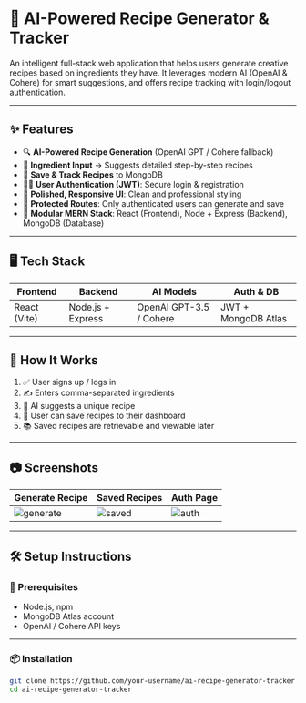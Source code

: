 # 🍳 AI-Powered Recipe Generator & Tracker

An intelligent full-stack web application that helps users generate creative recipes based on ingredients they have. It leverages modern AI (OpenAI & Cohere) for smart suggestions, and offers recipe tracking with login/logout authentication.

---

## ✨ Features

- 🔍 **AI-Powered Recipe Generation** (OpenAI GPT / Cohere fallback)
- 🧾 **Ingredient Input** → Suggests detailed step-by-step recipes
- 💾 **Save & Track Recipes** to MongoDB
- 🧑‍🍳 **User Authentication (JWT)**: Secure login & registration
- 🎨 **Polished, Responsive UI**: Clean and professional styling
- 🔐 **Protected Routes**: Only authenticated users can generate and save
- 📁 **Modular MERN Stack**: React (Frontend), Node + Express (Backend), MongoDB (Database)

---

## 🖥️ Tech Stack

| Frontend        | Backend            | AI Models     | Auth & DB         |
|----------------|--------------------|---------------|-------------------|
| React (Vite)   | Node.js + Express  | OpenAI GPT-3.5 / Cohere | JWT + MongoDB Atlas |

---

## 🚀 How It Works

1. ✅ User signs up / logs in
2. ✍️ Enters comma-separated ingredients
3. 🤖 AI suggests a unique recipe
4. 💾 User can save recipes to their dashboard
5. 📚 Saved recipes are retrievable and viewable later

---

## 📷 Screenshots

| Generate Recipe | Saved Recipes | Auth Page |
|-----------------|----------------|-----------|
| ![generate](./screenshots/generate.png) | ![saved](./screenshots/saved.png) | ![auth](./screenshots/auth.png) |

---

## 🛠️ Setup Instructions

### 🔌 Prerequisites

- Node.js, npm
- MongoDB Atlas account
- OpenAI / Cohere API keys

---

### 📦 Installation

```bash
git clone https://github.com/your-username/ai-recipe-generator-tracker
cd ai-recipe-generator-tracker
